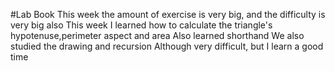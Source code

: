 #Lab Book
This week the amount of exercise is very big, and the difficulty is very big also
This week I learned how to calculate the  triangle's hypotenuse,perimeter aspect and area
Also learned shorthand
We also studied the drawing and recursion
Although very difficult, but I learn a good time